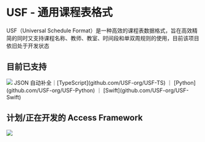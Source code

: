 # USF - 通用课程表格式
USF（Universal Schedule Format）是一种高效的课程表数据格式，旨在高效精简的同时又支持课程名称、教师、教室、时间段和单双周规则的使用，目前该项目依旧处于开发状态

## 目前已支持
<img src="https://skillicons.dev/icons?i=ts,py,swift,cs" />
JSON 自动补全｜[TypeScript](github.com/USF-org/USF-TS) ｜ [Python](github.com/USF-org/USF-Python) ｜ [Swift](github.com/USF-org/USF-Swift) 

## 计划/正在开发的 Access Framework
<img src="https://skillicons.dev/icons?i=c,cpp,java,php" />
